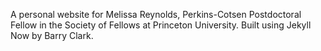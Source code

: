 A personal website for Melissa Reynolds, Perkins-Cotsen Postdoctoral Fellow in the Society of Fellows at Princeton University. Built using Jekyll Now by Barry Clark.
